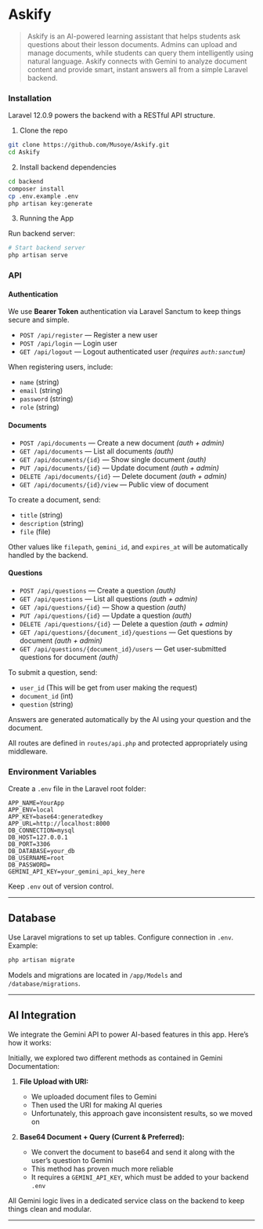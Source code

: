 # Askify

>   Askify is an AI-powered learning assistant that helps students ask questions about their lesson documents. Admins can upload and manage documents, while students can query them intelligently using natural language. Askify connects with Gemini to analyze document content and provide smart, instant answers all from a simple Laravel backend.

### Installation

Laravel 12.0.9 powers the backend with a RESTful API structure.

1. Clone the repo

```bash
git clone https://github.com/Musoye/Askify.git
cd Askify
```

2. Install backend dependencies

```bash
cd backend
composer install
cp .env.example .env
php artisan key:generate
```

3. Running the App

Run backend server:

```bash
# Start backend server
php artisan serve
```

### API

#### Authentication

We use **Bearer Token** authentication via Laravel Sanctum to keep things secure and simple.

* `POST /api/register` — Register a new user
* `POST /api/login` — Login user
* `GET /api/logout` — Logout authenticated user *(requires `auth:sanctum`)*

When registering users, include:

* `name` (string)
* `email` (string)
* `password` (string)
* `role` (string)

#### Documents

* `POST /api/documents` — Create a new document *(auth + admin)*
* `GET /api/documents` — List all documents *(auth)*
* `GET /api/documents/{id}` — Show single document *(auth)*
* `PUT /api/documents/{id}` — Update document *(auth + admin)*
* `DELETE /api/documents/{id}` — Delete document *(auth + admin)*
* `GET /api/documents/{id}/view` — Public view of document

To create a document, send:

* `title` (string)
* `description` (string)
* `file` (file)

Other values like `filepath`, `gemini_id`, and `expires_at` will be automatically handled by the backend.

#### Questions

* `POST /api/questions` — Create a question *(auth)*
* `GET /api/questions` — List all questions *(auth + admin)*
* `GET /api/questions/{id}` — Show a question *(auth)*
* `PUT /api/questions/{id}` — Update a question *(auth)*
* `DELETE /api/questions/{id}` — Delete a question *(auth + admin)*
* `GET /api/questions/{document_id}/questions` — Get questions by document *(auth + admin)*
* `GET /api/questions/{document_id}/users` — Get user-submitted questions for document *(auth)*

To submit a question, send:

* `user_id` (This will be get from user making the request)
* `document_id` (int)
* `question` (string)

Answers are generated automatically by the AI using your question and the document.

All routes are defined in `routes/api.php` and protected appropriately using middleware.

### Environment Variables

Create a `.env` file in the Laravel root folder:

```env
APP_NAME=YourApp
APP_ENV=local
APP_KEY=base64:generatedkey
APP_URL=http://localhost:8000
DB_CONNECTION=mysql
DB_HOST=127.0.0.1
DB_PORT=3306
DB_DATABASE=your_db
DB_USERNAME=root
DB_PASSWORD=
GEMINI_API_KEY=your_gemini_api_key_here
```

Keep `.env` out of version control.

---

## Database

Use Laravel migrations to set up tables. Configure connection in `.env`. Example:

```bash
php artisan migrate
```

Models and migrations are located in `/app/Models` and `/database/migrations`.

---

## AI Integration

We integrate the Gemini API to power AI-based features in this app. Here’s how it works:

Initially, we explored two different methods as contained in Gemini Documentation:

1. **File Upload with URI:**

   * We uploaded document files to Gemini
   * Then used the URI for making AI queries
   * Unfortunately, this approach gave inconsistent results, so we moved on

2. **Base64 Document + Query (Current & Preferred):**

   * We convert the document to base64 and send it along with the user’s question to Gemini
   * This method has proven much more reliable
   * It requires a `GEMINI_API_KEY`, which must be added to your backend `.env`

All Gemini logic lives in a dedicated service class on the backend to keep things clean and modular.

---